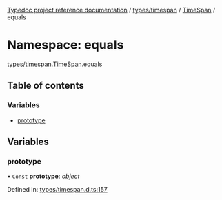 [Typedoc project reference documentation](../README.md) / [types/timespan](types_timespan.md) / [TimeSpan](types_timespan.timespan.md) / equals

# Namespace: equals

[types/timespan](types_timespan.md).[TimeSpan](types_timespan.timespan.md).equals

## Table of contents

### Variables

- [prototype](types_timespan.timespan.equals.md#prototype)

## Variables

### prototype

• `Const` **prototype**: *object*

Defined in: [types/timespan.d.ts:157](https://github.com/DocuWare/REST-Sample-TS/blob/6f07cff/src/types/timespan.d.ts#L157)
